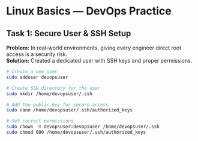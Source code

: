 # Linux Basics — DevOps Practice

## Task 1: Secure User & SSH Setup
**Problem:** In real-world environments, giving every engineer direct root access is a security risk.  
**Solution:** Created a dedicated user with SSH keys and proper permissions.  

```bash
# Create a new user
sudo adduser devopsuser  

# Create SSH directory for the user
sudo mkdir /home/devopsuser/.ssh  

# Add the public key for secure access
sudo nano /home/devopsuser/.ssh/authorized_keys  

# Set correct permissions
sudo chown -R devopsuser:devopsuser /home/devopsuser/.ssh  
sudo chmod 600 /home/devopsuser/.ssh/authorized_keys
